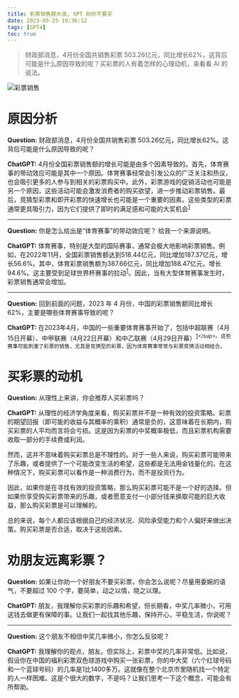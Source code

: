 ```yaml
---
title: 彩票销售额大涨, GPT 劝你不要买 
date: 2023-05-25 19:36:12
tags: [GPT4]
toc: true
---
```


> 财政部消息，4月份全国共销售彩票 503.26亿元，同比增长62%，这背后可能是什么原因导致的呢？买彩票的人有着怎样的心理动机，来看看 AI 的说法。

![彩票销售](https://slefboot-1251736664.cos.ap-beijing.myqcloud.com/20230525201638_a2adc75946f9ce24ad80516091caa0f9.png)

# 原因分析

<b>Question:</b>
财政部消息，4月份全国共销售彩票 503.26亿元，同比增长62%。这背后可能是什么原因导致的呢？

<b>ChatGPT:</b>
4月份全国彩票销售额的增长可能是由多个因素导致的。首先，体育赛事的带动效应可能是其中一个原因。体育赛事经常会引发公众的广泛关注和热议，也会吸引更多的人参与到相关的彩票购买中。此外，彩票游戏的促销活动也可能是另一个原因，这些活动可能会激发消费者的购买欲望，进一步推动彩票销售。最后，竞猜型彩票和即开彩票的快速增长也可能是一个重要的因素。这些类型的彩票通常更具吸引力，因为它们提供了即时的满足感和可能的大奖机会<sup>[1](http://news.hexun.com/2023-05-24/208704119.html)</sup>

--------
<b>Question:</b>
你是怎么给出是“体育赛事”的带动效应呢？ 给我一个来源说明。

<b>ChatGPT:</b>
体育赛事，特别是大型的国际赛事，通常会极大地影响彩票销售。例如，在2022年11月，全国彩票销售额达到518.44亿元，同比增加187.37亿元，增长56.6%。其中，体育彩票销售额为387.66亿元，同比增加188.47亿元，增长94.6%。这主要受到足球世界杯赛事的拉动<sup>[1](https://h5news.bjd.com.cn/2022/12/30/10282861.shtml)</sup>​。因此，当有大型体育赛事发生时，彩票销售通常会增加。

--------
<b>Question:</b>
回到前面的问题，2023 年 4 月份，中国的彩票销售额同比增长62%，主要是哪些体育赛事导致的呢？

<b>ChatGPT:</b>
在2023年4月，中国的一些重要体育赛事开始了，包括中超联赛（4月15日开幕）、中甲联赛（4月22日开幕）和中乙联赛（4月29日开幕）<sup>[1](https://www.thepaper.cn/newsDetail_forward_22638426")</sup>​。这些赛事可能刺激了彩票的销售，尤其是竞猜型的彩票，因为体育赛事常常与彩票竞猜活动相结合。

# 买彩票的动机

<b>Question:</b>
从理性上来讲，你会推荐人买彩票吗？

<b>ChatGPT:</b>
从理性的经济学角度来看，购买彩票并不是一种有效的投资策略。彩票的期望回报（即可能的收益与其概率的乘积）通常是负的，这意味着在长期内，购买彩票的人平均而言将会亏损。这是因为彩票的中奖概率极低，而且彩票机构需要收取一部分的手续费或利润。

然而，这并不意味着购买彩票总是不理性的。对于一些人来说，购买彩票可能带来了乐趣，或者提供了一个可能改变生活的希望，这些都是无法用金钱量化的。在这种情况下，购买彩票可以看作是一种消费行为，而不是投资行为。

因此，如果你是在寻找有效的投资策略，那么购买彩票可能不是一个好的选择。但如果你享受购买彩票带来的乐趣，或者愿意支付一小部分钱来换取可能的巨大收益，那么购买彩票是可以理解的。

总的来说，每个人都应该根据自己的经济状况、风险承受能力和个人偏好来做出决策。购买彩票是否合适，取决于这些因素。

# 劝朋友远离彩票？

<b>Question:</b>
如果让你劝一个好朋友不要买彩票，你会怎么说呢？尽量用委婉的语气，不要超过 100 个字，要简单，动之以情，晓之以理。

<b>ChatGPT:</b>
朋友，我理解你买彩票的乐趣和希望，但长期看，中奖几率微小，可用这钱去做更有保障的事。让我们一起找其他乐趣，保持开心，平稳生活，你说呢？

--------
<b>Question:</b>
这个朋友不相信中奖几率微小，你怎么反驳呢？

<b>ChatGPT:</b>
我理解你的观点，朋友。但实际上，彩票中奖的几率非常低。比如说，假设你在中国的福利彩票双色球游戏中购买一张彩票，你的中大奖（六个红球号码和一个蓝球号码）的几率是1比1400多万。这就像在整个北京市里随机找一个特定的人一样困难。这是个很大的数字，不是吗？让我们思考一下这个概念，可能会有所帮助。